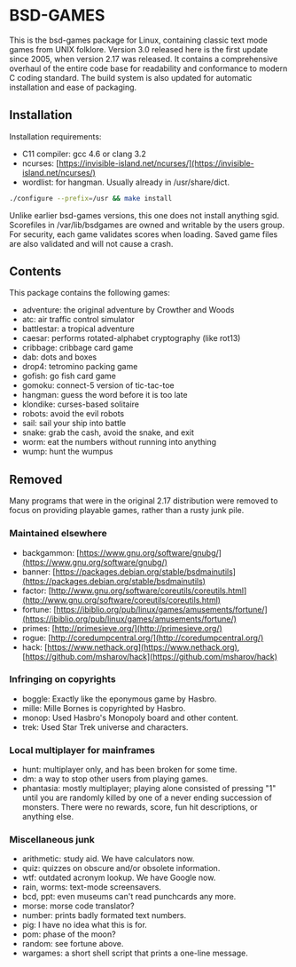 # BSD-GAMES

This is the bsd-games package for Linux, containing classic text mode
games from UNIX folklore. Version 3.0 released here is the first update
since 2005, when version 2.17 was released. It contains a comprehensive
overhaul of the entire code base for readability and conformance to
modern C coding standard. The build system is also updated for automatic
installation and ease of packaging.

## Installation

Installation requirements:
* C11 compiler:	gcc 4.6 or clang 3.2
* ncurses:	[https://invisible-island.net/ncurses/](https://invisible-island.net/ncurses/)
* wordlist:	for hangman. Usually already in /usr/share/dict.

```sh
./configure --prefix=/usr && make install
```

Unlike earlier bsd-games versions, this one does not install anything
sgid. Scorefiles in /var/lib/bsdgames are owned and writable by the
users group. For security, each game validates scores when loading.
Saved game files are also validated and will not cause a crash.

## Contents

This package contains the following games:

* adventure:	the original adventure by Crowther and Woods
* atc:		air traffic control simulator
* battlestar:	a tropical adventure
* caesar:	performs rotated-alphabet cryptography (like rot13)
* cribbage:	cribbage card game
* dab:		dots and boxes
* drop4:	tetromino packing game
* gofish:	go fish card game
* gomoku:	connect-5 version of tic-tac-toe
* hangman:	guess the word before it is too late
* klondike:	curses-based solitaire
* robots:	avoid the evil robots
* sail:		sail your ship into battle
* snake:	grab the cash, avoid the snake, and exit
* worm:		eat the numbers without running into anything
* wump:		hunt the wumpus

## Removed

Many programs that were in the original 2.17 distribution were removed
to focus on providing playable games, rather than a rusty junk pile.

### Maintained elsewhere

* backgammon:	[https://www.gnu.org/software/gnubg/](https://www.gnu.org/software/gnubg/)
* banner:	[https://packages.debian.org/stable/bsdmainutils](https://packages.debian.org/stable/bsdmainutils)
* factor:	[http://www.gnu.org/software/coreutils/coreutils.html](http://www.gnu.org/software/coreutils/coreutils.html)
* fortune:	[https://ibiblio.org/pub/linux/games/amusements/fortune/](https://ibiblio.org/pub/linux/games/amusements/fortune/)
* primes:	[http://primesieve.org/](http://primesieve.org/)
* rogue:	[http://coredumpcentral.org/](http://coredumpcentral.org/)
* hack:		[https://www.nethack.org](https://www.nethack.org), [https://github.com/msharov/hack](https://github.com/msharov/hack)

### Infringing on copyrights

* boggle:	Exactly like the eponymous game by Hasbro.
* mille:	Mille Bornes is copyrighted by Hasbro.
* monop:	Used Hasbro's Monopoly board and other content.
* trek:		Used Star Trek universe and characters.

### Local multiplayer for mainframes

* hunt:		multiplayer only, and has been broken for some time.
* dm:		a way to stop other users from playing games.
* phantasia:	mostly multiplayer; playing alone consisted of pressing
		"1" until you are randomly killed by one of a never
		ending succession of monsters. There were no rewards,
		score, fun hit descriptions, or anything else.

### Miscellaneous junk

* arithmetic:	study aid. We have calculators now.
* quiz:		quizzes on obscure and/or obsolete information.
* wtf:		outdated acronym lookup. We have Google now.
* rain, worms:	text-mode screensavers.
* bcd, ppt:	even museums can't read punchcards any more.
* morse:	morse code translator?
* number:	prints badly formated text numbers.
* pig:		I have no idea what this is for.
* pom:		phase of the moon?
* random:	see fortune above.
* wargames:	a short shell script that prints a one-line message.
